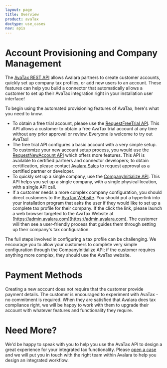```yaml
---
layout: page
title: Overview
product: avaTax
doctype: use_cases
nav: apis
---
```


# Account Provisioning and Company Management

The [AvaTax REST API](/api-reference/avatax/rest/v2/) allows Avalara partners to create customer accounts, quickly set up company tax profiles, or add new users to an account.  These features can help you build a connector that automatically allows a customer to set up their AvaTax integration right in your installation user interface!

To begin using the automated provisioning features of AvaTax, here's what you need to know.

* To obtain a free trial account, please use the [RequestFreeTrial API](/api-reference/avatax/rest/v2/methods/Free/RequestFreeTrial/).  This API allows a customer to obtain a free AvaTax trial account at any time without any prior approval or review.  Everyone is welcome to try out AvaTax!
* The free trial API configures a basic account with a very simple setup.  To customize your new account setup process, you would use the [RequestNewAccount API](/api-reference/avatax/rest/v2/methods/Onboarding/RequestNewAccount/) which offers more features.  This API is available to certified partners and connector developers; to obtain certification, please contact [Avalara Sales](https://www.avalara.com/get-started/) to request approval as a certified partner or developer.
* To quickly set up a single company, use the [CompanyInitialize API](/api-reference/avatax/rest/v2/methods/Companies/CompanyInitialize/).  This API helps you set up a single company, with a single physical location, with a single API call.  
* If a customer needs a more complex company configuration, you should direct customers to the [AvaTax Website](https://admin.avalara.com).  You should put a hyperlink into your installation program that asks the user if they would like to set up a complete tax profile for their company.  If the click the link, please launch a web browser targeted to the AvaTax Website at [https://admin.avalara.com](https://admin.avalara.com).  The customer will then see a user-friendly process that guides them through setting up their company's tax configuration.

The full steps involved in configuring a tax profile can be challenging.  We encourage you to allow your customers to complete very simple configuration through the CompanyInitialize API; if the customer requires anything more complex, they should use the AvaTax website.

# Payment Methods

Creating a new account does not require that the customer provide payment details.  The customer is encouraged to experiment with AvaTax - no commitment is required.  When they are satisfied that Avalara does tax compliance right, we will be happy to work with them to upgrade their account with whatever features and functionality they require.

# Need More?

We'd be happy to speak with you to help you use the AvaTax API to design a great experience for your integrated tax functionality.  Please [open a case](https://help.avalara.com/Directory/Contact_Us/Submit_a_Case) and we will put you in touch with the right team within Avalara to help you design an integrated workflow.
